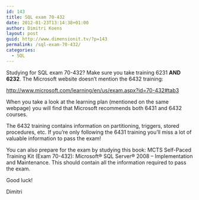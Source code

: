 ```yaml
---
id: 143
title: SQL exam 70-432
date: 2012-01-23T13:14:38+01:00
author: Dimitri Koens
layout: post
guid: http://www.dimensionit.tv/?p=143
permalink: /sql-exam-70-432/
categories:
  - SQL
---
```

Studying for SQL exam 70-432? Make sure you take training 6231 **AND 6232**. The Microsoft website doesn&#8217;t mention the 6432 training:

<http://www.microsoft.com/learning/en/us/exam.aspx?id=70-432#tab3>

When you take a look at the learning plan (mentioned on the same webpage) you will find that Microsoft recommends both 6431 and 6432 courses.

The 6432 training contains information on partitioning, triggers, stored procedures, etc. If you&#8217;re only following the 6431 training you&#8217;ll miss a lot of valuable information to pass the exam!

You can also prepare for the exam by studying this book: MCTS Self-Paced Training Kit (Exam 70-432): Microsoft® SQL Server® 2008 &#8211; Implementation and Maintenance. This should contain all the information required to pass the exam.

Good luck!

Dimitri

<!-- AddThis Advanced Settings generic via filter on the_content -->

<!-- AddThis Share Buttons generic via filter on the_content -->
